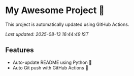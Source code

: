 # My Awesome Project 🚀

This project is automatically updated using GitHub Actions.

_Last updated: 2025-08-13 16:44:49 IST_

## Features
- Auto-update README using Python 🐍
- Auto Git push with GitHub Actions 🤖
